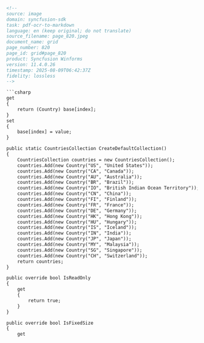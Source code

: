 ```html
<!--
source: image
domain: syncfusion-sdk
task: pdf-ocr-to-markdown
language: en (keep original; do not translate)
source_filename: page_820.jpeg
document_name: grid
page_number: 820
page_id: grid#page_820
product: Syncfusion Winforms
version: 11.4.0.26
timestamp: 2025-08-09T06:42:37Z
fidelity: lossless
-->

```csharp
get
{
    return (Country) base[index];
}
set
{
    base[index] = value;
}

public static CountriesCollection CreateDefaultCollection()
{
    CountriesCollection countries = new CountriesCollection();
    countries.Add(new Country("US", "United States"));
    countries.Add(new Country("CA", "Canada"));
    countries.Add(new Country("AU", "Australia"));
    countries.Add(new Country("BR", "Brazil"));
    countries.Add(new Country("IO", "British Indian Ocean Territory"));
    countries.Add(new Country("CN", "China"));
    countries.Add(new Country("FI", "Finland"));
    countries.Add(new Country("FR", "France"));
    countries.Add(new Country("DE", "Germany"));
    countries.Add(new Country("HK", "Hong Kong"));
    countries.Add(new Country("HU", "Hungary"));
    countries.Add(new Country("IS", "Iceland"));
    countries.Add(new Country("IN", "India"));
    countries.Add(new Country("JP", "Japan"));
    countries.Add(new Country("MY", "Malaysia"));
    countries.Add(new Country("SG", "Singapore"));
    countries.Add(new Country("CH", "Switzerland"));
    return countries;
}

public override bool IsReadOnly
{
    get
    {
        return true;
    }
}

public override bool IsFixedSize
{
    get
```
